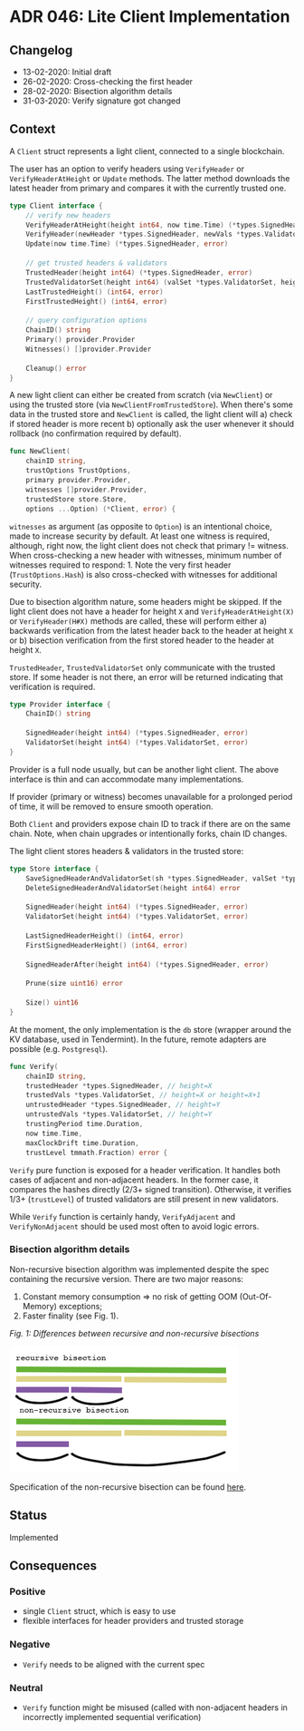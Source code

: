 # ADR 046: Lite Client Implementation

## Changelog
* 13-02-2020: Initial draft
* 26-02-2020: Cross-checking the first header
* 28-02-2020: Bisection algorithm details
* 31-03-2020: Verify signature got changed

## Context

A `Client` struct represents a light client, connected to a single blockchain.

The user has an option to verify headers using `VerifyHeader` or
`VerifyHeaderAtHeight` or `Update` methods. The latter method downloads the
latest header from primary and compares it with the currently trusted one.

```go
type Client interface {
	// verify new headers
	VerifyHeaderAtHeight(height int64, now time.Time) (*types.SignedHeader, error)
	VerifyHeader(newHeader *types.SignedHeader, newVals *types.ValidatorSet, now time.Time) error
	Update(now time.Time) (*types.SignedHeader, error)

	// get trusted headers & validators
	TrustedHeader(height int64) (*types.SignedHeader, error)
	TrustedValidatorSet(height int64) (valSet *types.ValidatorSet, heightUsed int64, err error)
	LastTrustedHeight() (int64, error)
	FirstTrustedHeight() (int64, error)

	// query configuration options
	ChainID() string
	Primary() provider.Provider
	Witnesses() []provider.Provider

	Cleanup() error
}
```

A new light client can either be created from scratch (via `NewClient`) or
using the trusted store (via `NewClientFromTrustedStore`). When there's some
data in the trusted store and `NewClient` is called, the light client will a)
check if stored header is more recent b) optionally ask the user whenever it
should rollback (no confirmation required by default).

```go
func NewClient(
	chainID string,
	trustOptions TrustOptions,
	primary provider.Provider,
	witnesses []provider.Provider,
	trustedStore store.Store,
	options ...Option) (*Client, error) {
```

`witnesses` as argument (as opposite to `Option`) is an intentional choice,
made to increase security by default. At least one witness is required,
although, right now, the light client does not check that primary != witness.
When cross-checking a new header with witnesses, minimum number of witnesses
required to respond: 1. Note the very first header (`TrustOptions.Hash`) is
also cross-checked with witnesses for additional security.

Due to bisection algorithm nature, some headers might be skipped. If the light
client does not have a header for height `X` and `VerifyHeaderAtHeight(X)` or
`VerifyHeader(H#X)` methods are called, these will perform either a) backwards
verification from the latest header back to the header at height `X` or b)
bisection verification from the first stored header to the header at height `X`.

`TrustedHeader`, `TrustedValidatorSet` only communicate with the trusted store.
If some header is not there, an error will be returned indicating that
verification is required.

```go
type Provider interface {
	ChainID() string

	SignedHeader(height int64) (*types.SignedHeader, error)
	ValidatorSet(height int64) (*types.ValidatorSet, error)
}
```

Provider is a full node usually, but can be another light client. The above
interface is thin and can accommodate many implementations.

If provider (primary or witness) becomes unavailable for a prolonged period of
time, it will be removed to ensure smooth operation.

Both `Client` and providers expose chain ID to track if there are on the same
chain. Note, when chain upgrades or intentionally forks, chain ID changes.

The light client stores headers & validators in the trusted store:

```go
type Store interface {
	SaveSignedHeaderAndValidatorSet(sh *types.SignedHeader, valSet *types.ValidatorSet) error
	DeleteSignedHeaderAndValidatorSet(height int64) error

	SignedHeader(height int64) (*types.SignedHeader, error)
	ValidatorSet(height int64) (*types.ValidatorSet, error)

	LastSignedHeaderHeight() (int64, error)
	FirstSignedHeaderHeight() (int64, error)

	SignedHeaderAfter(height int64) (*types.SignedHeader, error)

	Prune(size uint16) error

	Size() uint16
}
```

At the moment, the only implementation is the `db` store (wrapper around the KV
database, used in Tendermint). In the future, remote adapters are possible
(e.g. `Postgresql`).

```go
func Verify(
	chainID string,
	trustedHeader *types.SignedHeader, // height=X
	trustedVals *types.ValidatorSet, // height=X or height=X+1
	untrustedHeader *types.SignedHeader, // height=Y
	untrustedVals *types.ValidatorSet, // height=Y
	trustingPeriod time.Duration,
	now time.Time,
	maxClockDrift time.Duration,
	trustLevel tmmath.Fraction) error {
```

`Verify` pure function is exposed for a header verification. It handles both
cases of adjacent and non-adjacent headers. In the former case, it compares the
hashes directly (2/3+ signed transition). Otherwise, it verifies 1/3+
(`trustLevel`) of trusted validators are still present in new validators.

While `Verify` function is certainly handy, `VerifyAdjacent` and
`VerifyNonAdjacent` should be used most often to avoid logic errors.

### Bisection algorithm details

Non-recursive bisection algorithm was implemented despite the spec containing
the recursive version. There are two major reasons:

1) Constant memory consumption => no risk of getting OOM (Out-Of-Memory) exceptions;
2) Faster finality (see Fig. 1).

_Fig. 1: Differences between recursive and non-recursive bisections_

![Fig. 1](./img/adr-046-fig1.png)

Specification of the non-recursive bisection can be found
[here](https://github.com/tendermint/spec/blob/zm_non-recursive-verification/spec/consensus/light-client/non-recursive-verification.md).

## Status

Implemented

## Consequences

### Positive

* single `Client` struct, which is easy to use
* flexible interfaces for header providers and trusted storage

### Negative

* `Verify` needs to be aligned with the current spec

### Neutral

* `Verify` function might be misused (called with non-adjacent headers in
  incorrectly implemented sequential verification)
